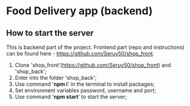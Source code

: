 # Food Delivery app (backend)

## How to start the server

This is backend part of the project. Frontend part (repo and instructions) can be found here - https://github.com/Seruy50/shop_front.

1. Clone 'shop_front'(https://github.com/Seruy50/shop_front) and 'shop_back';
2. Enter into the folder 'shop_back';
3. Use command '**npm i**' in the terminal to install packages;
4. Set environment variables password, username and port;
5. Use command '**npm start**' to start the server;
